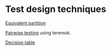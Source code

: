 # Test design techniques

[Equivalent partition](https://docs.google.com/spreadsheets/d/1xkVgGl8D1sJbSi4lW2TVE90VCVgzpeGg9eSh216qTSc/edit?gid=1618612150#gid=1618612150)

[Pairwise testing](https://docs.google.com/spreadsheets/d/1WmQmCzL7X2at_7Qm_LI41a4IBIZgepSYzlRxCNasJ8g/edit?gid=0#gid=0) using teremok.

[Decision table](https://docs.google.com/spreadsheets/d/1RBZf1qMGj-8DMlAELV5_j9CRufjAsUpQIiYu_dhpo-E/edit?gid=0#gid=0)
